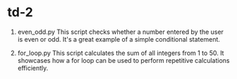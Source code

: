 # td-2
1. even_odd.py
This script checks whether a number entered by the user is even or odd. It's a great example of a simple conditional statement.

2. for_loop.py
This script calculates the sum of all integers from 1 to 50. It showcases how a for loop can be used to perform repetitive calculations efficiently.
